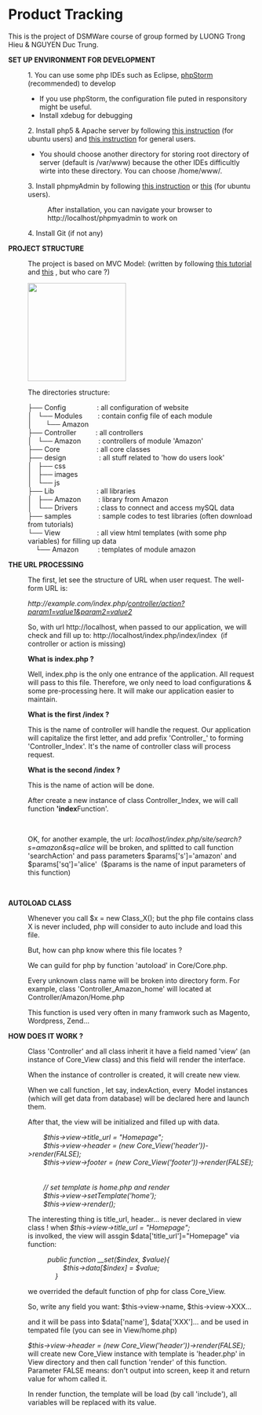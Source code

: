 <html>
	<head>
		<title>HTML Online Editor Sample</title>
	</head>
	<body>
		<h1>
			Product Tracking</h1>
		<p>
			This is the project of DSMWare course of group formed by LUONG Trong Hieu &amp; NGUYEN Duc Trung.</p>
		<p>
			<strong>SET UP ENVIRONMENT FOR DEVELOPMENT</strong></p>
		<p style="margin-left: 40px;">
			1. You can use some php IDEs such as Eclipse, <a href="http://www.jetbrains.com/phpstorm/"><u>phpStorm</u></a> (recommended) to develop</p>
		<ul>
			<li style="margin-left: 40px;">
				If you use phpStorm, the configuration file puted in responsitory might be useful.</li>
			<li style="margin-left: 40px;">
				Install xdebug for debugging</li>
		</ul>
		<p style="margin-left: 40px;">
			2. Install php5 &amp; Apache server by following <a href="http://www.howtogeek.com/howto/ubuntu/installing-php5-and-apache-on-ubuntu/">this instruction</a> (for ubuntu users) and <a href="http://php.net/manual/en/install.php">this instruction</a> for general users.</p>
		<ul>
			<li style="margin-left: 40px;">
				You should choose another directory for storing root directory of server (default is /var/www) because the other IDEs difficultly wirte into these directory. You can choose /home/www/.</li>
		</ul>
		<p style="margin-left: 40px;">
			3. Install phpmyAdmin by following <a href="https://www.digitalocean.com/community/articles/how-to-install-and-secure-phpmyadmin-on-ubuntu-12-04">this instruction</a> or <a href="https://help.ubuntu.com/community/phpMyAdmin">this</a> (for ubuntu users).</p>
		<p style="margin-left: 80px;">
			After installation, you can navigate your browser to http://localhost/phpmyadmin to work on</p>
		<p style="margin-left: 40px;">
			4. Install Git (if not any)</p>
		<p>
			<strong>PROJECT STRUCTURE</strong></p>
		<p style="margin-left: 40px;">
			The project is based on MVC Model: (written by following <a href="http://johnsquibb.com/tutorials/mvc-framework-in-1-hour-part-one">this tutorial</a> and <a href="http://www.vn-zoom.com/f139/tutorial-mo-hinh-mvc-autoload-controller-va-model-1930595.html">this</a> , but who care ?)</p>
		<p style="margin-left: 40px;">
			<img alt="" src="http://cdn.phpmaster.com/files/2013/03/MVC-Process.png" width="200" /></p>
		<p style="margin-left: 40px;">
			The directories structure:</p>
		<p style="margin-left: 40px;">
			├── Config&nbsp;&nbsp;&nbsp;&nbsp;&nbsp;&nbsp;&nbsp;&nbsp;&nbsp;&nbsp;&nbsp;&nbsp;&nbsp;&nbsp;&nbsp; : all configuration of website<br />
			│&nbsp;&nbsp; └── Modules&nbsp;&nbsp;&nbsp;&nbsp;&nbsp;&nbsp;&nbsp; : contain config file of each module<br />
			│&nbsp;&nbsp;&nbsp;&nbsp;&nbsp;&nbsp; └── Amazon<br />
			├── Controller&nbsp;&nbsp;&nbsp;&nbsp;&nbsp;&nbsp;&nbsp;&nbsp;&nbsp; : all controllers<br />
			│&nbsp;&nbsp; └── Amazon&nbsp;&nbsp;&nbsp;&nbsp;&nbsp;&nbsp;&nbsp;&nbsp; : controllers of module &#39;Amazon&#39;<br />
			├── Core&nbsp;&nbsp;&nbsp;&nbsp;&nbsp;&nbsp;&nbsp;&nbsp;&nbsp;&nbsp;&nbsp;&nbsp;&nbsp;&nbsp;&nbsp;&nbsp;&nbsp;&nbsp; : all core classes<br />
			├── design&nbsp;&nbsp;&nbsp;&nbsp;&nbsp;&nbsp;&nbsp;&nbsp;&nbsp;&nbsp;&nbsp;&nbsp;&nbsp;&nbsp;&nbsp;&nbsp; : all stuff related to &#39;how do users look&#39;<br />
			│&nbsp;&nbsp; ├── css<br />
			│&nbsp;&nbsp; ├── images<br />
			│&nbsp;&nbsp; └── js<br />
			├── Lib&nbsp;&nbsp;&nbsp;&nbsp;&nbsp;&nbsp;&nbsp;&nbsp;&nbsp;&nbsp;&nbsp;&nbsp;&nbsp;&nbsp;&nbsp;&nbsp;&nbsp;&nbsp;&nbsp;&nbsp;&nbsp; : all libraries<br />
			│&nbsp;&nbsp; ├── Amazon&nbsp;&nbsp;&nbsp;&nbsp;&nbsp;&nbsp;&nbsp;&nbsp; : library from Amazon<br />
			│&nbsp;&nbsp; └── Drivers&nbsp;&nbsp;&nbsp;&nbsp;&nbsp;&nbsp;&nbsp;&nbsp;&nbsp; : class to connect and access mySQL data<br />
			├── samples&nbsp;&nbsp;&nbsp;&nbsp;&nbsp;&nbsp;&nbsp;&nbsp;&nbsp;&nbsp;&nbsp;&nbsp;&nbsp; : sample codes to test libraries (often download from tutorials)<br />
			└── View&nbsp;&nbsp;&nbsp;&nbsp;&nbsp;&nbsp;&nbsp;&nbsp;&nbsp;&nbsp;&nbsp;&nbsp;&nbsp;&nbsp;&nbsp;&nbsp;&nbsp;&nbsp; : all view html templates (with some php variables) for filling up data<br />
			&nbsp;&nbsp;&nbsp; └── Amazon&nbsp;&nbsp;&nbsp;&nbsp;&nbsp;&nbsp;&nbsp;&nbsp;&nbsp; : templates of module amazon</p>
		<p>
			<strong>THE URL PROCESSING</strong></p>
		<p style="margin-left: 40px;">
			The first, let see the structure of URL when user request. The well-form URL is:</p>
		<p style="margin-left: 40px;">
			<em>http://example.com/index.php/<u>controller/action?param1=value1&amp;param2=value2</u></em></p>
		<p style="margin-left: 40px;">
			So, with url http://localhost, when passed to our application, we will check and fill up to: http://localhost/index.php/index/index&nbsp; (if controller or action is missing)</p>
		<p style="margin-left: 40px;">
			<strong>What is index.php ?</strong></p>
		<p style="margin-left: 40px;">
			Well, index.php is the only one entrance of the application. All request will pass to this file. Therefore, we only need to load configurations &amp; some pre-processing here. It will make our application easier to maintain.</p>
		<p style="margin-left: 40px;">
			<strong>What is the first /index ?</strong></p>
		<p style="margin-left: 40px;">
			This is the name of controller will handle the request. Our application will capitalize the first letter, and add prefix &#39;Controller_&#39; to forming &#39;Controller_Index&#39;. It&#39;s the name of controller class will process request.</p>
		<p style="margin-left: 40px;">
			<strong>What is the second /index ?</strong></p>
		<p style="margin-left: 40px;">
			This is the name of action will be done.</p>
		<p style="margin-left: 40px;">
			After create a new instance of class Controller_Index, we will call function <strong>&#39;index</strong>Function&#39;.</p>
		<p style="margin-left: 40px;">
			&nbsp;</p>
		<p style="margin-left: 40px;">
			OK, for another example, the url: <em>localhost/index.php/site/search?s=amazon&amp;sq=alice</em> will be broken, and splitted to call function &#39;searchAction&#39; and pass parameters $params[&#39;s&#39;]=&#39;amazon&#39; and $params[&#39;sq&#39;]=&#39;alice&#39;&nbsp; ($params is the name of input parameters of this function)</p>
		<p style="margin-left: 40px;">
			&nbsp;</p>
		<p>
			<strong>AUTOLOAD CLASS</strong></p>
		<p style="margin-left: 40px;">
			Whenever you call $x = new Class_X(); but the php file contains class X is never included, php will consider to auto include and load this file.</p>
		<p style="margin-left: 40px;">
			But, how can php know where this file locates ?</p>
		<p style="margin-left: 40px;">
			We can guild for php by function &#39;autoload&#39; in Core/Core.php.</p>
		<p style="margin-left: 40px;">
			Every unknown class name will be broken into directory form. For example, class &#39;Controller_Amazon_home&#39; will located at Controller/Amazon/Home.php</p>
		<p style="margin-left: 40px;">
			This function is used very often in many framwork such as Magento, Wordpress, Zend...</p>
		<p>
			<strong>HOW DOES IT WORK ?</strong></p>
		<p style="margin-left: 40px;">
			Class &#39;Controller&#39; and all class inherit it have a field named &#39;view&#39; (an instance of Core_View class) and this field will render the interface.</p>
		<p style="margin-left: 40px;">
			When the instance of controller is created, it will create new view.</p>
		<p style="margin-left: 40px;">
			When we call function , let say, indexAction, every&nbsp; Model instances (which will get data from database) will be declared here and launch them.</p>
		<p style="margin-left: 40px;">
			After that, the view will be initialized and filled up with data.</p>
		<p style="margin-left: 40px;">
			<em>&nbsp;&nbsp;&nbsp;&nbsp;&nbsp;&nbsp;&nbsp; $this-&gt;view-&gt;title_url = &quot;Homepage&quot;;<br />
			&nbsp;&nbsp;&nbsp;&nbsp;&nbsp;&nbsp;&nbsp; $this-&gt;view-&gt;header = (new Core_View(&#39;header&#39;))-&gt;render(FALSE);<br />
			&nbsp;&nbsp;&nbsp;&nbsp;&nbsp;&nbsp;&nbsp; $this-&gt;view-&gt;footer = (new Core_View(&#39;footer&#39;))-&gt;render(FALSE);<br />
			<br />
			<br />
			&nbsp;&nbsp;&nbsp;&nbsp;&nbsp;&nbsp;&nbsp; // set template is home.php and render<br />
			&nbsp;&nbsp;&nbsp;&nbsp;&nbsp;&nbsp;&nbsp; $this-&gt;view-&gt;setTemplate(&#39;home&#39;);<br />
			&nbsp;&nbsp;&nbsp;&nbsp;&nbsp;&nbsp;&nbsp; $this-&gt;view-&gt;render();</em></p>
		<p style="margin-left: 40px;">
			The interesting thing is title_url, header... is never declared in view class ! when <em>$this-&gt;view-&gt;title_url = &quot;Homepage&quot;; </em><br />
			is involked, the view will assgin $data[&#39;title_url&#39;]=&quot;Homepage&quot; via function:</p>
		<p style="margin-left: 80px;">
			<em>public function __set($index, $value){<br />
			&nbsp;&nbsp;&nbsp;&nbsp;&nbsp;&nbsp;&nbsp; $this-&gt;data[$index] = $value;<br />
			&nbsp;&nbsp;&nbsp; }</em></p>
		<p style="margin-left: 40px;">
			we overrided the default function of php for class Core_View.</p>
		<p style="margin-left: 40px;">
			So, write any field you want: $this-&gt;view-&gt;name, $this-&gt;view-&gt;XXX...</p>
		<p style="margin-left: 40px;">
			and it will be pass into $data[&#39;name&#39;], $data[&#39;XXX&#39;]... and be used in tempated file (you can see in View/home.php)</p>
		<p style="margin-left: 40px;">
			<em>$this-&gt;view-&gt;header = (new Core_View(&#39;header&#39;))-&gt;render(FALSE);</em> will create new Core_View instance with template is &#39;header.php&#39; in View directory and then call function &#39;render&#39; of this function. Parameter FALSE means: don&#39;t output into screen, keep it and return value for whom called it.</p>
		<p style="margin-left: 40px;">
			In render function, the template will be load (by call &#39;include&#39;), all variables will be replaced with its value.</p></body>
</html>
